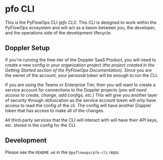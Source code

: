 # pfo CLI

This is the PyFlowOps CLI _(pfo CLI)_. This CLI is designed to work within the PyFlowOps
ecosystem and will act as a liason between you, the developer, and the operations side
of the development lifecycle.

## Doppler Setup

If you're running the free-tier of the Doppler SaaS Product, you will need to create a new config
in your organization project _(the project created in the Getting Started section of the PyFlowOps Documentation)_.
Since you are the owner of the account, your personal token will be enough to run the CLI.

If you are using the Teams or Enterprise Tier, then you will want to create a service account for connections to the
Doppler projects _(you will need access to create, change, add configs, etc.)_ This will give you another layer of
security through obfuscation as the service account token will only have access to read the config of the cli. The
config will have another Doppler token that has access to make all of the changes.

All third-party services that the CLI will interact with will have their API keys, etc. stored in the 
config for the CLI.

## Development

Please see the `README.md` in the `@pyflowops/pfo-cli` repo.
